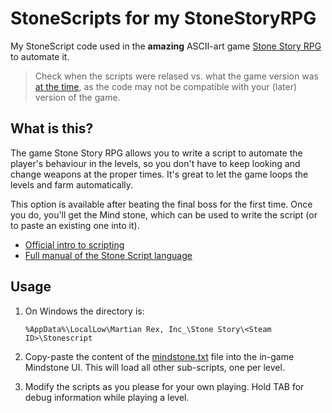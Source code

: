 StoneScripts for my StoneStoryRPG
================================================

My StoneScript code used in the **amazing** ASCII-art game [Stone Story
RPG](https://store.steampowered.com/app/603390/Stone_Story_RPG/)
to automate it.

> Check when the scripts were relased vs. what the game version was
> [at the time](https://stonestoryrpg.com/releasenotes/), as the
> code may not be compatible with your (later) version of the game.


What is this?
----------------------------------------

The game Stone Story RPG allows you to write a script to automate the player's
behaviour in the levels, so you don't have to keep looking and change weapons
at the proper times. It's great to let the game loops the levels and farm
automatically.

This option is available after beating the final boss for the
first time. Once you do, you'll get the Mind stone, which can
be used to write the script (or to paste an existing one into it).

- [Official intro to scripting](https://stonestoryrpg.com/stonescript/)
- [Full manual of the Stone Script language](https://stonestoryrpg.com/stonescript/manual.html)


Usage
----------------------------------------

1. On Windows the directory is:
   
   ```text
   %AppData%\LocalLow\Martian Rex, Inc_\Stone Story\<Steam ID>\Stonescript
   ```

2. Copy-paste the content of the
  [mindstone.txt](./mindstone.txt)
  file into the in-game Mindstone UI. This will load all other sub-scripts,
  one per level.

3. Modify the scripts as you please for your own playing.
   Hold TAB for debug information while playing a level.
